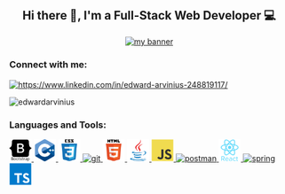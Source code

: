 <h2 align="center">
Hi there 👋, I'm a Full-Stack Web Developer 💻
</h2>
<p align="center">
  <a href="https://www.edwardarvinius.com/" target="_blank" rel="noreferrer"><img src="images/Banner_new.png" alt="my banner"></a>
</p>

<h3 align="left">Connect with me:</h3>
<p align="left">
<a href="https://linkedin.com/in/https://www.linkedin.com/in/edward-arvinius-248819117/" target="blank"><img align="center" src="https://raw.githubusercontent.com/codemaker2015/github-profile-readme-generator/master/src/images/icons/Social/linked-in-alt.svg" alt="https://www.linkedin.com/in/edward-arvinius-248819117/" height="30" width="40" /></a>
</p>




<p align="left">
  <img src="https://komarev.com/ghpvc/?username=edwardarvinius&label=Profile%20views&color=0e75b6&style=flat" alt="edwardarvinius" />
</p>

<!-- 
<p align="left">
  <img src="https://github-readme-stats.vercel.app/api/top-langs?username=edwardarvinius&show_icons=true&locale=en&layout=compact" alt="edwardarvinius" />
</p>
-->


<!-- 
<p><img align="left" src="https://github-readme-stats.vercel.app/api/top-langs?username=edwardarvinius&show_icons=true&locale=en&layout=compact" alt="edwardarvinius" /></p> -->





<!-- <p>&nbsp;<img align="center" src="https://github-readme-stats.vercel.app/api?username=edwardarvinius&show_icons=true&locale=en" alt="edwardarvinius" /></p> -->
<!-- 
<p><img align="center" src="https://github-readme-streak-stats.herokuapp.com/?user=edwardarvinius&" alt="edwardarvinius" /></p> -->





<h3 align="left">Languages and Tools:</h3>
<p align="left"> <a href="https://getbootstrap.com" target="_blank" rel="noreferrer"> <img src="https://raw.githubusercontent.com/devicons/devicon/master/icons/bootstrap/bootstrap-plain-wordmark.svg" alt="bootstrap" width="40" height="40"/> </a> <a href="https://www.w3schools.com/cpp/" target="_blank" rel="noreferrer"> <img src="https://raw.githubusercontent.com/devicons/devicon/master/icons/cplusplus/cplusplus-original.svg" alt="cplusplus" width="40" height="40"/> </a> <a href="https://www.w3schools.com/css/" target="_blank" rel="noreferrer"> <img src="https://raw.githubusercontent.com/devicons/devicon/master/icons/css3/css3-original-wordmark.svg" alt="css3" width="40" height="40"/> </a> <a href="https://git-scm.com/" target="_blank" rel="noreferrer"> <img src="https://www.vectorlogo.zone/logos/git-scm/git-scm-icon.svg" alt="git" width="40" height="40"/> </a> <a href="https://www.w3.org/html/" target="_blank" rel="noreferrer"> <img src="https://raw.githubusercontent.com/devicons/devicon/master/icons/html5/html5-original-wordmark.svg" alt="html5" width="40" height="40"/> </a> <a href="https://www.java.com" target="_blank" rel="noreferrer"> <img src="https://raw.githubusercontent.com/devicons/devicon/master/icons/java/java-original.svg" alt="java" width="40" height="40"/> </a> <a href="https://developer.mozilla.org/en-US/docs/Web/JavaScript" target="_blank" rel="noreferrer"> <img src="https://raw.githubusercontent.com/devicons/devicon/master/icons/javascript/javascript-original.svg" alt="javascript" width="40" height="40"/> </a> <a href="https://postman.com" target="_blank" rel="noreferrer"> <img src="https://www.vectorlogo.zone/logos/getpostman/getpostman-icon.svg" alt="postman" width="40" height="40"/> </a> <a href="https://reactjs.org/" target="_blank" rel="noreferrer"> <img src="https://raw.githubusercontent.com/devicons/devicon/master/icons/react/react-original-wordmark.svg" alt="react" width="40" height="40"/> </a> <a href="https://spring.io/" target="_blank" rel="noreferrer"> <img src="https://www.vectorlogo.zone/logos/springio/springio-icon.svg" alt="spring" width="40" height="40"/> </a> <a href="https://www.typescriptlang.org/" target="_blank" rel="noreferrer"> <img src="https://raw.githubusercontent.com/devicons/devicon/master/icons/typescript/typescript-original.svg" alt="typescript" width="40" height="40"/> </a> </p>
